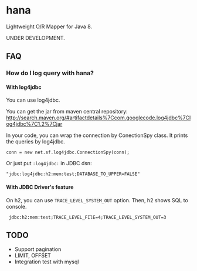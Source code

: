 hana
====

Lightweight O/R Mapper for Java 8.

UNDER DEVELOPMENT.

## FAQ

### How do I log query with hana?

#### With log4jdbc

You can use log4jdbc.

You can get the jar from maven central repository:
http://search.maven.org/#artifactdetails%7Ccom.googlecode.log4jdbc%7Clog4jdbc%7C1.2%7Cjar

In your code, you can wrap the connection by ConectionSpy class. It prints the queries by log4jdbc.

    conn = new net.sf.log4jdbc.ConnectionSpy(conn);

Or just put `:log4jdbc:` in JDBC dsn:

    "jdbc:log4jdbc:h2:mem:test;DATABASE_TO_UPPER=FALSE"

#### With JDBC Driver's feature

On h2, you can use `TRACE_LEVEL_SYSTEM_OUT` option. Then, h2 shows SQL to console.

     jdbc:h2:mem:test;TRACE_LEVEL_FIlE=4;TRACE_LEVEL_SYSTEM_OUT=3


## TODO

  * Support pagination
  * LIMIT, OFFSET
  * Integration test with mysql
